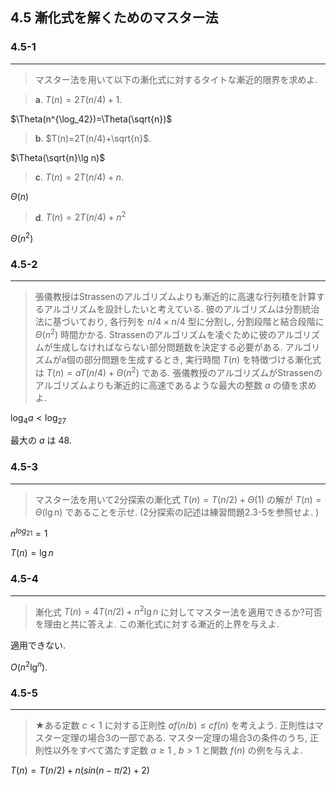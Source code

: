 ## 4.5 漸化式を解くためのマスター法

### 4.5-1
***
> マスター法を用いて以下の漸化式に対するタイトな漸近的限界を求めよ. 

> __a__. $T(n)=2T(n/4)+1$.

$\Theta(n^{\log_42})=\Theta(\sqrt{n})$

> __b__. $T(n)=2T(n/4)+\sqrt{n}$.

$\Theta(\sqrt{n}\lg n)$

> __c__. $T(n)=2T(n/4)+n$.

$\Theta(n)$

> __d__. $T(n)=2T(n/4)+n^2$

$\Theta(n^2)$

### 4.5-2
***
> 張儀教授はStrassenのアルゴリズムよりも漸近的に高速な行列積を計算するアルゴリズムを設計したいと考えている. 彼のアルゴリズムは分割統治法に基づいており, 各行列を $n/4\times n/4$ 型に分割し, 分割段階と結合段階に $\Theta(n^2)$ 時間かかる. Strassenのアルゴリズムを凌ぐために彼のアルゴリズムが生成しなければならない部分問題数を決定する必要がある. アルゴリズムがa個の部分問題を生成するとき, 実行時間 $T(n)$ を特徴づける漸化式は $T(n)=aT(n/4)+\Theta(n^2)$ である. 張儀教授のアルゴリズムがStrassenのアルゴリズムよりも漸近的に高速であるような最大の整数 $a$ の値を求めよ. 

$\log_4a<\log_27$

最大の $a$ は 48.

### 4.5-3
***
> マスター法を用いて2分探索の漸化式 $T(n)=T(n/2)+\Theta(1)$ の解が $T(n)=\Theta(\lg n)$ であることを示せ. (2分探索の記述は練習問題2.3-5を参照せよ. )

$n^{log_21}=1$

$T(n)=\lg n$

### 4.5-4
***
> 漸化式 $T(n)=4T(n/2)+n^2\lg n$ に対してマスター法を適用できるか?可否を理由と共に答えよ. この漸化式に対する漸近的上界を与えよ. 

適用できない. 

$O(n^2\lg^n)$.

### 4.5-5
***
> ★ある定数 $c < 1$ に対する正則性 $af(n/b) \le cf(n)$ を考えよう. 正則性はマスター定理の場合3の一部である. マスタ一定理の場合3の条件のうち, 正則性以外をすべて満たす定数 $a \ge 1$ , $b > 1$ と関数 $f(n)$ の例を与えよ.

$T(n)=T(n/2)+n(sin(n-\pi/2)+2)$
